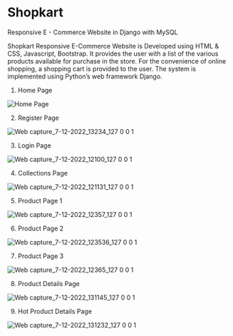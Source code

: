 # Shopkart
Responsive E - Commerce Website in Django with MySQL

Shopkart Responsive E-Commerce Website is
Developed using HTML & CSS, Javascript, Bootstrap. It
provides the user with a list of the various products available
for purchase in the store. For the convenience of online
shopping, a shopping cart is provided to the user. 
The system is implemented using Python’s web
framework Django.


1. Home Page

![Home Page](https://user-images.githubusercontent.com/116350176/206112485-32de3609-08d6-4e77-8c5c-8357251ffbe4.jpeg)

2. Register Page

![Web capture_7-12-2022_13234_127 0 0 1](https://user-images.githubusercontent.com/116350176/206116785-9d561582-9728-4dff-a193-9d655c9b6de7.jpeg)

3. Login Page

![Web capture_7-12-2022_12100_127 0 0 1](https://user-images.githubusercontent.com/116350176/206114998-b2f39c7b-f17d-480b-b4dd-80da67585bb3.jpeg)

4. Collections Page

![Web capture_7-12-2022_121131_127 0 0 1](https://user-images.githubusercontent.com/116350176/206115160-806f53b2-d6f5-4679-b8dd-8377191b966f.jpeg)

5. Product Page 1

![Web capture_7-12-2022_12357_127 0 0 1](https://user-images.githubusercontent.com/116350176/206115621-63b4ed01-4e5d-498e-8a05-060cd3f373e3.jpeg)

6. Product Page 2

![Web capture_7-12-2022_123536_127 0 0 1](https://user-images.githubusercontent.com/116350176/206117219-4015586f-b019-495b-970b-28a8071ff985.jpeg)

7. Product Page 3

![Web capture_7-12-2022_12365_127 0 0 1](https://user-images.githubusercontent.com/116350176/206117341-01b7ce1a-890d-4440-a475-59681214881e.jpeg)

8. Product Details Page

![Web capture_7-12-2022_131145_127 0 0 1](https://user-images.githubusercontent.com/116350176/206118281-04e9af53-4f7e-4995-8c80-c7fa37a10342.jpeg)

9. Hot Product Details Page

![Web capture_7-12-2022_131232_127 0 0 1](https://user-images.githubusercontent.com/116350176/206118561-2ea090a6-a80b-4593-81d3-c49f51a7fe1d.jpeg)



